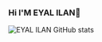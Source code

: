 ### Hi I'M EYAL ILAN👋

<!--

Here are some ideas to get you started:

- 🔭 I’m currently working on ...
- 🌱 I’m currently learning ...
- 👯 I’m looking to collaborate on ...
- 🤔 I’m looking for help with ...
- 💬 Ask me about ...
- 📫 How to reach me: ...
- 😄 Pronouns: ...
- ⚡ Fun fact: ...
-->
![EYAL ILAN GitHub stats](https://github-readme-stats.vercel.app/api?username=EyalIlan&show_icons=true&theme=tokyonight)
